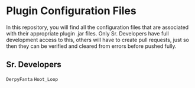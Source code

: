 # Plugin Configuration Files
In this repository, you will find all the configuration files that are associated with their appropriate plugin .jar files. Only Sr. Developers have full development access to this, others will have to create pull requests, just so then they can be verified and cleared from errors before pushed fully.

## Sr. Developers
`DerpyFanta` `Hoot_Loop`
